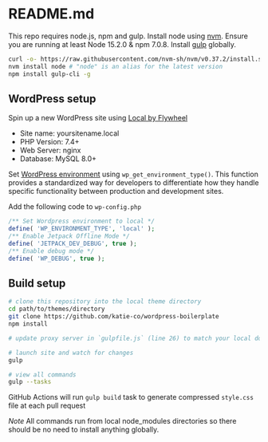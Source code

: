 # README.md

This repo requires node.js, npm and gulp. Install node using [nvm](https://github.com/nvm-sh/nvm). Ensure you are running at least Node 15.2.0 & npm 7.0.8. Install [gulp](https://coolestguidesontheplanet.com/installing-gulp-on-macos/) globally.
```bash
curl -o- https://raw.githubusercontent.com/nvm-sh/nvm/v0.37.2/install.sh | bash
nvm install node # "node" is an alias for the latest version
npm install gulp-cli -g
```

## WordPress setup

Spin up a new WordPress site using [Local by Flywheel](https://localwp.com/)
* Site name: yoursitename.local
* PHP Version: 7.4+
* Web Server: nginx
* Database: MySQL 8.0+
 
Set [WordPress environment](https://developer.wordpress.org/reference/functions/wp_get_environment_type/) using `wp_get_environment_type()`. This function provides a standardized way for developers to differentiate how they handle specific functionality between production and development sites.

Add the following code to `wp-config.php`
``` php
/** Set Wordpress environment to local */
define( 'WP_ENVIRONMENT_TYPE', 'local' );
/** Enable Jetpack Offline Mode */
define( 'JETPACK_DEV_DEBUG', true );
/** Enable debug mode */
define( 'WP_DEBUG', true );
```

## Build setup
``` bash
# clone this repository into the local theme directory
cd path/to/themes/directory
git clone https://github.com/katie-co/wordpress-boilerplate
npm install

# update proxy server in `gulpfile.js` (line 26) to match your local domain

# launch site and watch for changes
gulp

# view all commands
gulp --tasks
```

GitHub Actions will run `gulp build` task to generate compressed `style.css` file at each pull request

*Note* All commands run from local node_modules directories so there should be no need to install anything globally.